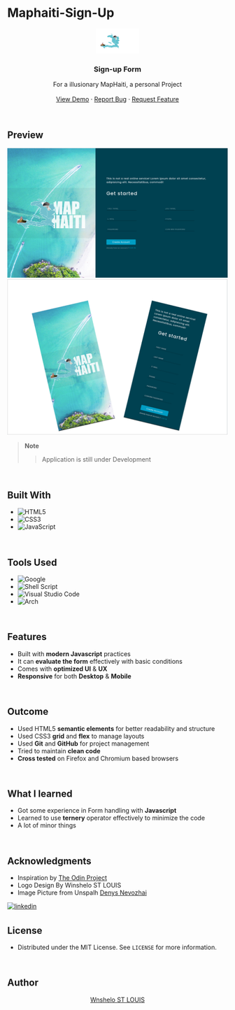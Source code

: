 # Maphaiti-Sign-Up

<!-- PROJECT LOGO -->
<div align="center">
  <a href="https://github.com/windesigner12/Maphaiti-Sign-Up">
    <img src="/assets/images/Sign.png" alt="Logo" width="100">
  </a>

<h3 align="center"><b>Sign-up Form</b></h3>

  <p align="center">
    For a illusionary MapHaiti, a personal Project
    <br />
    <br />
    <a href="https://windesigner12.github.io/Maphaiti-Sign-Up/">View Demo</a>
    ·
    <a href="https://github.com/windesigner12/Maphaiti-Sign-Up/issues">Report Bug</a>
    ·
    <a href="https://github.com/windesigner12/Maphaiti-Sign-Up/issues">Request Feature</a>
  </p>
</div>

<br>

<!-- ABOUT THE PROJECT -->
## Preview

<div align ="center">
 <img src="/assets/images/Screenshot-1.png">
 <img src="/assets/images/Screeshot-2.png">
</div>

> **Note**  
>> Application is still under Development

<br>

## Built With

- ![HTML5](https://img.shields.io/badge/html5-%23E34F26.svg?style=for-the-badge&logo=html5&logoColor=white)   
- ![CSS3](https://img.shields.io/badge/css3-%231572B6.svg?style=for-the-badge&logo=css3&logoColor=white)   
- ![JavaScript](https://img.shields.io/badge/javascript-%23323330.svg?style=for-the-badge&logo=javascript&logoColor=%23F7DF1E)

<br>

## Tools Used

- ![Google](https://img.shields.io/badge/google-4285F4?style=for-the-badge&logo=google&logoColor=white)   
- ![Shell Script](https://img.shields.io/badge/Terminal-%23121011.svg?style=for-the-badge&logo=gnu-bash&logoColor=white)  
- ![Visual Studio Code](https://img.shields.io/badge/Visual%20Studio%20Code-0078d7.svg?style=for-the-badge&logo=visual-studio-code&logoColor=white)  
- ![Arch](https://img.shields.io/badge/Arch%20Linux-1793D1?logo=arch-linux&logoColor=fff&style=for-the-badge)

<br>

## Features

- Built with **modern Javascript** practices
- It can **evaluate the form** effectively with basic conditions
- Comes with **optimized UI** & **UX**
- **Responsive** for both **Desktop** & **Mobile**

<br>

## Outcome

* Used HTML5 **semantic elements** for better readability and structure
* Used CSS3 **grid** and **flex** to manage layouts
* Used **Git** and **GitHub** for project management
* Tried to maintain **clean code**
* **Cross tested** on Firefox and Chromium based browsers

<br>

## What I learned

* Got some experience in Form handling with **Javascript**
* Learned to use **ternery** operator effectively to minimize the code
* A lot of minor things

<br>

<!-- ACKNOWLEDGMENTS -->
## Acknowledgments

* Inspiration by [The Odin Project](https://www.theodinproject.com/)
* Logo Design By Winshelo ST LOUIS
* Image Picture from Unspalh  <a href="https://unsplash.com/photos/birds-eye-view-of-islands-guNIjIuUcgY">Denys Nevozhai</a>
<a href="https://linkedin.com/in/0xabdulkhalid" target="_blank">
<img src="https://img.shields.io/badge/linkedin:  0xabdulkhalid-%2300acee.svg?color=405DE6&style=for-the-badge&logo=linkedin&logoColor=white" alt=linkedin style="margin-bottom: 5px;"/>
</a>

<br>

<!-- LICENSE -->
## License

- Distributed under the MIT License. See `LICENSE` for more information.

<br>

<!-- CONTACT -->
## Author

<div align="center">
<a href="https://www.linkedin.com/in/winshelostlouis/" target="_blank">
  Wnshelo ST LOUIS
</a>

</div>
